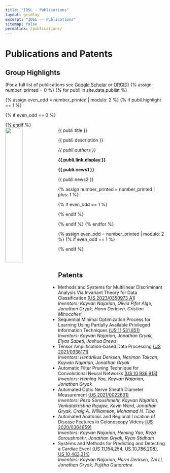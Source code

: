 ```yaml
---
title: "IDSL - Publications"
layout: gridlay
excerpt: "IDSL -- Publications"
sitemap: false
permalink: /publications/
---
```



# Publications and Patents

## Group Highlights

(For a full list of publications see <a href="https://scholar.google.com/citations?user=llkzRAYAAAAJ&hl=en">Google Scholar</a> or <a href="https://orcid.org/0000-0002-5125-7741">ORCID</a>)
{% assign number_printed = 0 %}
{% for publi in site.data.publist %}

{% assign even_odd = number_printed | modulo: 2 %}
{% if publi.highlight == 1 %}

{% if even_odd == 0 %}
<div class="row">
{% endif %}

<div class="col-sm-6 clearfix">
 <div class="well">
  <pubtit>{{ publi.title }}</pubtit>
  <img src="{{ site.url }}{{ site.baseurl }}/images/pubpic/{{ publi.image }}" class="img-responsive" width="33%" style="float: left" />
  <p>{{ publi.description }}</p>
  <p><em>{{ publi.authors }}</em></p>
  <p><strong><a href="{{ publi.link.url }}">{{ publi.link.display }}</a></strong></p>
  <p class="text-danger"><strong> {{ publi.news1 }}</strong></p>
  <p> {{ publi.news2 }}</p>
 </div>
</div>

{% assign number_printed = number_printed | plus: 1 %}

{% if even_odd == 1 %}
</div>
{% endif %}

{% endif %}
{% endfor %}

{% assign even_odd = number_printed | modulo: 2 %}
{% if even_odd == 1 %}
</div>
{% endif %}

<p> &nbsp; </p>


## Patents
<ul>
	<a id="qmda_patent"></a>
	<li>Methods and Systems for Multilinear Discriminant Analysis Via Invariant Theory for Data Classification
		<a href="https://image-ppubs.uspto.gov/dirsearch-public/print/downloadPdf/20230350973">(US 2023/0350973 A1</a>)<br/>
		<i>Inventors: Kayvan Najarian, Olivia Pifer Alge, Jonathan Gryak, Harm Derksen, Cristian Minoccheri</i></li>
	<li>Sequential Minimal Optimization Process for Learning Using Partially Available Privileged Information Techniques 
		<!--<a href="https://appft.uspto.gov/netacgi/nph-Parser?Sect1=PTO1&Sect2=HITOFF&p=1&u=/netahtml/PTO/srchnum.html&r=1&f=G&l=50&d=PG01&s1=20200250496.PGNR.">(US 2020/0250496 A1</a>)<br/>-->
		<a href="https://image-ppubs.uspto.gov/dirsearch-public/print/downloadPdf/11531851">(US 11,531,851)</a><br/>
	<i>Inventors: Kayvan Najarian, Jonathan Gryak, Elyas Sabeti, Joshua Drews</i></li>
	<li>Tensor Amplification-based Data Processing 
		<a href="https://image-ppubs.uspto.gov/dirsearch-public/print/downloadPdf/20210338171">(US 2021/0338171)</a><br/>
	<i>Inventors: Hendrikus Derksen, Neriman Tokcan, Kayvan Najarian, Jonathan Gryak</i></li>
	<li>Automatic Filter Pruning Technique for Convolutional Neural Networks 
		<a href="https://image-ppubs.uspto.gov/dirsearch-public/print/downloadPdf/10936913">(US 10,936,913)</a><br/>
	<i>Inventors: Heming Yao, Kayvan Najarian, Jonathan Gryak</i></li>
	<li>Automated Optic Nerve Sheath Diameter Measurement 
		<a href="https://image-ppubs.uspto.gov/dirsearch-public/print/downloadPdf/20210022631">(US 2021/0022631)</a><br/>
	<i>Inventors: Reza Soroushmehr, Kayvan Najarian, Venkatakrishna Rajajee, Kevin Ward, Jonathan Gryak, Craig A. Williamson, Mohamad H. Tiba</i></li>
	<li>Automated Anatomic and Regional Location of Disease Features in Colonoscopy Videos 
		<a href="https://image-ppubs.uspto.gov/dirsearch-public/print/downloadPdf/20200364859">(US 2020/0364859)</a><br/>
	<i>Inventors: Kayvan Najarian, Heming Yao, Reza Soroushmehr, Jonathan Gryak, Ryan Stidham</i></li>
	<li>Systems and Methods for Predicting and Detecting a Cardiac Event 
		<a href="https://image-ppubs.uspto.gov/dirsearch-public/print/downloadPdf/11154254">(US 11,154,254</a>,
		<a href="https://image-ppubs.uspto.gov/dirsearch-public/print/downloadPdf/10786208">US 10,786,208)</a>,
		<a href="https://image-ppubs.uspto.gov/dirsearch-public/print/downloadPdf/10463314">US 10,463,314)</a><br/>	
	<i>Inventors: Kayvan Najarian, Harm Derksen, Zhi Li, Jonathan Gryak, Pujitha Gunaratne</i></li>
</ul>

<!-- 
## Full List of publications

{% for publi in site.data.publist %}

  {{ publi.title }} <br />
  <em>{{ publi.authors }} </em><br /><a href="{{ publi.link.url }}">{{ publi.link.display }}</a>

{% endfor %}
-->
